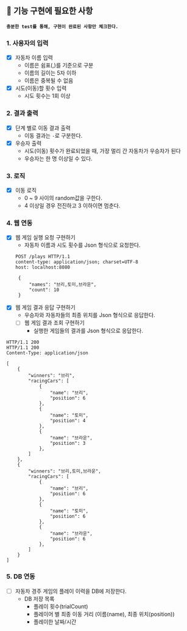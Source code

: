 ## 🚀 기능 구현에 필요한 사항

**`충분한 test를 통해, 구현이 완료된 사항만 체크한다.`**

### 1. 사용자의 입력

- [X] 자동차 이름 입력
    * 이름은 쉼표(,)를 기준으로 구분
    * 이름의 길이는 5자 이하
    * 이름은 중복될 수 없음
- [X] 시도(이동)할 횟수 입력
    * 시도 횟수는 1회 이상

### 2. 결과 출력

- [X] 단계 별로 이동 결과 출력
    * 이동 결과는 `-`로 구분한다.
- [X] 우승자 출력
    * 시도(이동) 횟수가 완료되었을 때, 가장 멀리 간 자동차가 우승자가 된다
    * 우승자는 한 명 이상일 수 있다.

### 3. 로직

- [X] 이동 로직
    * 0 ~ 9 사이의 random값을 구한다.
    * 4 이상일 경우 전진하고 3 이하이면 멈춘다.

### 4. 웹 연동

- [X] 웹 게임 실행 요청 구현하기
    - 자동차 이름과 시도 횟수를 Json 형식으로 요청한다.
  ```
  POST /plays HTTP/1.1
  content-type: application/json; charset=UTF-8
  host: localhost:8080

   {
       "names": "브리,토미,브라운",
       "count": 10
   }
  ```
- [X] 웹 게임 결과 응답 구현하기
    - 우승자와 자동차들의 최종 위치를 Json 형식으로 응답한다.
  - [ ] 웹 게임 결과 조회 구현하기
    - 실행한 게임들의 결과를 Json 형식으로 응답한다.

```
HTTP/1.1 200 
HTTP/1.1 200 
Content-Type: application/json

[
    {
        "winners": "브리",
        "racingCars": [
            {
                "name": "브리",
                "position": 6
            },
            {
                "name": "토미",
                "position": 4
            },
            {
                "name": "브라운",
                "position": 3
            },
        ]
    },
    {
        "winners": "브리,토미,브라운",
        "racingCars": [
            {
                "name": "브리",
                "position": 6
            },
            {
                "name": "토미",
                "position": 6
            },
            {
                "name": "브라운",
                "position": 6
            },
        ]
    }
]
```

### 5. DB 연동

- [ ] 자동차 경주 게임의 플레이 이력을 DB에 저장한다.
    - DB 저장 목록
        - 플레이 횟수(trialCount)
        - 플레이어 별 최종 이동 거리 (이름(name), 최종 위치(position))
        - 플레이한 날짜/시간
